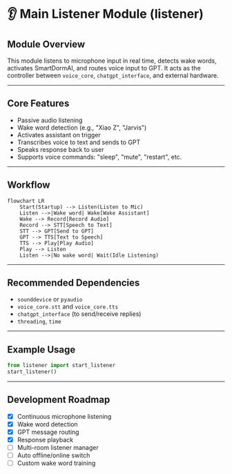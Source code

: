 # 👂 Main Listener Module (listener)

## Module Overview
This module listens to microphone input in real time, detects wake words, activates SmartDormAI, and routes voice input to GPT. It acts as the controller between `voice_core`, `chatgpt_interface`, and external hardware.

---

## Core Features
- Passive audio listening
- Wake word detection (e.g., "Xiao Z", "Jarvis")
- Activates assistant on trigger
- Transcribes voice to text and sends to GPT
- Speaks response back to user
- Supports voice commands: "sleep", "mute", "restart", etc.

---

## Workflow
```mermaid
flowchart LR
    Start(Startup) --> Listen(Listen to Mic)
    Listen -->|Wake word| Wake[Wake Assistant]
    Wake --> Record[Record Audio]
    Record --> STT[Speech to Text]
    STT --> GPT[Send to GPT]
    GPT --> TTS[Text to Speech]
    TTS --> Play[Play Audio]
    Play --> Listen
    Listen -->|No wake word| Wait(Idle Listening)
```

---

## Recommended Dependencies
- `sounddevice` or `pyaudio`
- `voice_core.stt` and `voice_core.tts`
- `chatgpt_interface` (to send/receive replies)
- `threading`, `time`

---

## Example Usage
```python
from listener import start_listener
start_listener()
```

---

## Development Roadmap
- [x] Continuous microphone listening
- [x] Wake word detection
- [x] GPT message routing
- [x] Response playback
- [ ] Multi-room listener manager
- [ ] Auto offline/online switch
- [ ] Custom wake word training
